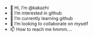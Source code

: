 - 👋 Hi, I’m @kakazhi
- 👀 I’m interested in github
- 🌱 I’m currently learning github
- 💞️ I’m looking to collaborate on myself
- 📫 How to reach me hmmm.... 

<!---
kakazhi/kakazhi is a ✨ special ✨ repository because its `README.md` (this file) appears on your GitHub profile.
You can click the Preview link to take a look at your changes.
--->
